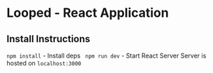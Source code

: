 # Looped - React Application

## Install Instructions
```npm install``` - Install deps
``` npm run dev``` - Start React Server
Server is hosted on ```localhost:3000```

